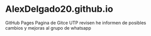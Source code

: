 # AlexDelgado20.github.io
GitHub Pages
Pagina de Gitce UTP
revisen he informen de posibles cambios y mejoras al grupo de whatsapp
